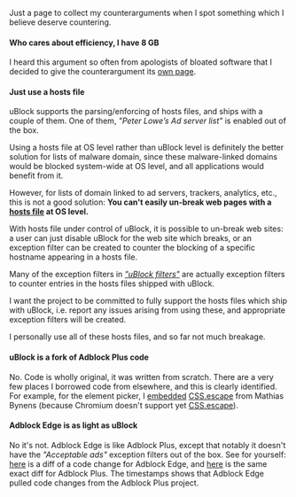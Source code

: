 Just a page to collect my counterarguments when I spot something which I believe deserve countering.

#### Who cares about efficiency, I have 8 GB

I heard this argument so often from apologists of bloated software that I decided to give the counterargument its [own page](./Who-cares-about-efficiency,-I-have-8-GB-and%7Cor-a-quad-core-CPU).

#### Just use a hosts file

uBlock supports the parsing/enforcing of hosts files, and ships with a couple of them. One of them, _"Peter Lowe’s Ad server list"_ is enabled out of the box.

Using a hosts file at OS level rather than uBlock level is definitely the better solution for lists of malware domain, since these malware-linked domains would be blocked system-wide at OS level, and all applications would benefit from it.

However, for lists of domain linked to ad servers, trackers, analytics, etc., this is not a good solution: **You can't easily un-break web pages with a [hosts file](http://en.wikipedia.org/wiki/Hosts_(file)) at OS level.**

With hosts file under control of uBlock, it is possible to un-break web sites: a user can just disable uBlock for the web site which breaks, or an exception filter can be created to counter the blocking of a specific hostname appearing in a hosts file.

Many of the exception filters in [_"uBlock filters"_](https://github.com/gorhill/uBlock/blob/master/assets/ublock/filters.txt) are actually exception filters to counter entries in the hosts files shipped with uBlock.

I want the project to be committed to fully support the hosts files which ship with uBlock, i.e. report any issues arising from using these, and appropriate exception filters will be created.

I personally use all of these hosts files, and so far not much breakage.

#### uBlock is a fork of Adblock Plus code

No. Code is wholly original, it was written from scratch. There are a very few places I borrowed code from elsewhere, and this is clearly identified. For example, for the element picker, I [embedded](https://github.com/gorhill/uBlock/blob/master/js/element-picker.js#L27) [CSS.escape](http://mths.be/cssescape) from Mathias Bynens (because Chromium doesn't support yet [CSS.escape](https://developer.mozilla.org/en-US/docs/Web/API/CSS.escape)).

#### Adblock Edge is as light as uBlock

No it's not. Adblock Edge is like Adblock Plus, except that notably it doesn't have the _"Acceptable ads"_ exception filters out of the box. See for yourself: [here](https://bitbucket.org/adstomper/adblockedge/diff/lib/filterClasses.js?diff1=f89367e6ddc7&diff2=a642b932365d9521042cf8fec56089caca496a7d&at=default) is a diff of a code change for Adblock Edge, and [here](https://github.com/adblockplus/adblockplus/commit/384cb64c6d3c2aa698b5f15c9d8aaefd22c889aa#diff-3) is the same exact diff for Adblock Plus. The timestamps shows that Adblock Edge pulled code changes from the Adblock Plus project.

